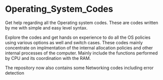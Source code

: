 # Operating_System_Codes
Get help regarding all the Operating system codes. These are codes written by me with simple and easy level syntax.

Explore the codes and get hands on experience to do all the OS policies using various options as well and switch cases. These codes mainly concentrate on implmentation of the internal allocation policies and other internal processes of the computer. Mainly include the functions performed by CPU and its coordination with the RAM.

The repository now also contains some Networking codes including error detection
